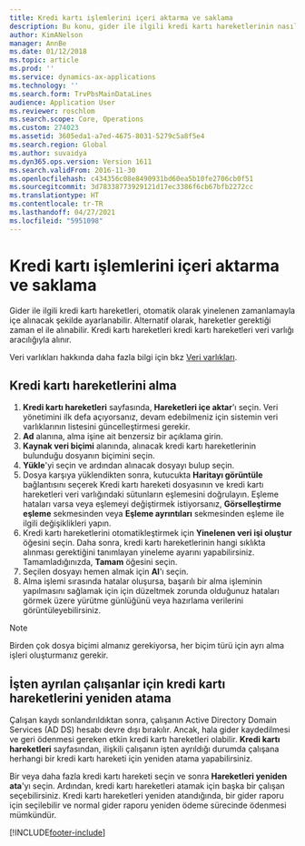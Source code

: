 ```yaml
---
title: Kredi kartı işlemlerini içeri aktarma ve saklama
description: Bu konu, gider ile ilgili kredi kartı hareketlerinin nasıl alınacağını ve saklanacağını açıklar. Bu hareketler, yinelenen bir zamanlamada otomatik olarak alınmak üzere ayarlanabilir veya gerektiği şekilde el ile alınırlar.
author: KimANelson
manager: AnnBe
ms.date: 01/12/2018
ms.topic: article
ms.prod: ''
ms.service: dynamics-ax-applications
ms.technology: ''
ms.search.form: TrvPbsMainDataLines
audience: Application User
ms.reviewer: roschlom
ms.search.scope: Core, Operations
ms.custom: 274023
ms.assetid: 3605eda1-a7ed-4675-8031-5279c5a8f5e4
ms.search.region: Global
ms.author: suvaidya
ms.dyn365.ops.version: Version 1611
ms.search.validFrom: 2016-11-30
ms.openlocfilehash: c434356c08e8490931bd60ea5b10fe2706cb0f51
ms.sourcegitcommit: 3d78338773929121d17ec3386f6cb67bfb2272cc
ms.translationtype: HT
ms.contentlocale: tr-TR
ms.lasthandoff: 04/27/2021
ms.locfileid: "5951098"
---
```

# <a name="import-and-maintain-credit-card-transactions"></a>Kredi kartı işlemlerini içeri aktarma ve saklama

Gider ile ilgili kredi kartı hareketleri, otomatik olarak yinelenen zamanlamayla içe alınacak şekilde ayarlanabilir. Alternatif olarak, hareketler gerektiği zaman el ile alınabilir. Kredi kartı hareketleri kredi kartı hareketleri veri varlığı aracılığıyla alınır.

Veri varlıkları hakkında daha fazla bilgi için bkz [Veri varlıkları](/dynamics365/fin-ops-core/dev-itpro/data-entities/data-entities).

## <a name="import-credit-card-transactions"></a>Kredi kartı hareketlerini alma

1. **Kredi kartı hareketleri** sayfasında, **Hareketleri içe aktar**'ı seçin. Veri yönetimini ilk defa açıyorsanız, devam edebilmeniz için sistemin veri varlıklarının listesini güncelleştirmesi gerekir.
2. **Ad** alanına, alma işine ait benzersiz bir açıklama girin.
3. **Kaynak veri biçimi** alanında, alınacak kredi kartı hareketlerinin bulunduğu dosyanın biçimini seçin.
4. **Yükle**'yi seçin ve ardından alınacak dosyayı bulup seçin.
5. Dosya karşıya yüklendikten sonra, kutucukta **Haritayı görüntüle** bağlantısını seçerek Kredi kartı hareketi dosyasının ve kredi kartı hareketleri veri varlığındaki sütunların eşlemesini doğrulayın. Eşleme hataları varsa veya eşlemeyi değiştirmek istiyorsanız, **Görselleştirme eşleme** sekmesinden veya **Eşleme ayrıntıları** sekmesinden eşleme ile ilgili değişiklikleri yapın.
6. Kredi kartı hareketlerini otomatikleştirmek için **Yinelenen veri işi oluştur** öğesini seçin. Daha sonra, kredi kartı hareketlerinin hangi sıklıkta alınması gerektiğini tanımlayan yineleme ayarını yapabilirsiniz. Tamamladığınızda, **Tamam** öğesini seçin.
7. Seçilen dosyayı hemen almak için **Al**'ı seçin.
8. Alma işlemi sırasında hatalar oluşursa, başarılı bir alma işleminin yapılmasını sağlamak için için düzeltmek zorunda olduğunuz hataları görmek üzere yürütme günlüğünü veya hazırlama verilerini görüntüleyebilirsiniz.

> [!NOTE]
> Birden çok dosya biçimi almanız gerekiyorsa, her biçim türü için ayrı alma işleri oluşturmanız gerekir.

## <a name="reassign-the-credit-card-transactions-for-terminated-employees"></a>İşten ayrılan çalışanlar için kredi kartı hareketlerini yeniden atama

Çalışan kaydı sonlandırıldıktan sonra, çalışanın Active Directory Domain Services (AD DS) hesabı devre dışı bırakılır. Ancak, hala gider kaydedilmesi ve geri ödenmesi gereken etkin kredi kartı hareketleri olabilir. **Kredi kartı hareketleri** sayfasından, ilişkili çalışanın işten ayrıldığı durumda çalışana herhangi bir kredi kartı hareketi için yeniden atama yapabilirsiniz.

Bir veya daha fazla kredi kartı hareketi seçin ve sonra **Hareketleri yeniden ata**'yı seçin. Ardından, kredi kartı hareketleri atamak için başka bir çalışan seçebilirsiniz. Kredi kartı hareketleri yeniden atandığında, bir gider raporu için seçilebilir ve normal gider raporu yeniden ödeme sürecinde ödenmesi mümkündür.


[!INCLUDE[footer-include](../includes/footer-banner.md)]
